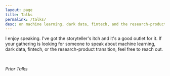 ```yaml
---
layout: page
title: Talks
permalink: /talks/
desc: on machine learning, dark data, fintech, and the research-product transition
---
```


I enjoy speaking. I've got the storyteller's itch and it's a good outlet for it. If your gathering is looking for someone to speak about machine learning, dark data, fintech, or the research-product transition, feel free to reach out.

<br />

*Prior Talks*

